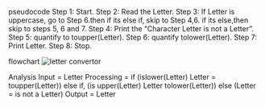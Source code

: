 pseudocode
Step 1: Start.
Step 2: Read the Letter.
Step 3: If Letter is uppercase, go to Step 6.then if its else if, skip to Step 4,6. if its else,then skip to steps 5, 6 and 7.
Step 4: Print the “Character Letter is not a Letter”.
Step 5: quantify to toupper(Letter).
Step 6: quantify tolower(Letter).
Step 7: Print Letter.
Step 8: Stop.


flowchart
![letter convertor](https://github.com/SWEG-2015EC-Batch/Binary-Bombers/assets/149236920/91925080-c927-4f6e-a9a6-78607b8dcd70)

Analysis
Input = Letter
Processing = if (islower(Letter) Letter = toupper(Letter)) else if, (is upper(Letter) Letter tolower(Letter)) else (Letter = is not a Letter)
Output = Letter
